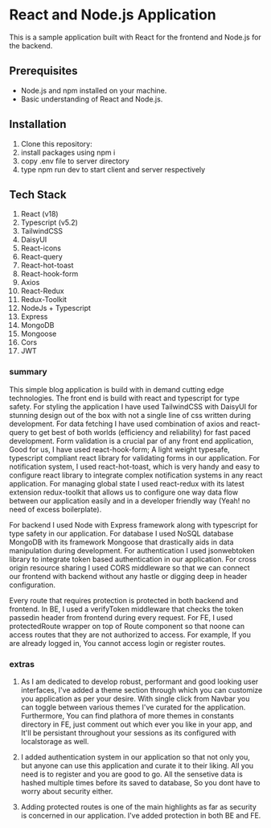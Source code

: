 # React and Node.js Application

This is a sample application built with React for the frontend and Node.js for the backend.

## Prerequisites

- Node.js and npm installed on your machine.
- Basic understanding of React and Node.js.

## Installation

1. Clone this repository:
2. install packages using npm i
3. copy .env file to server directory
4. type npm run dev to start client and server respectively

## Tech Stack 
1. React (v18)
2. Typescript (v5.2)
3. TailwindCSS
4. DaisyUI
5. React-icons
6. React-query
7. React-hot-toast
8. React-hook-form
9. Axios
10. React-Redux
11. Redux-Toolkit
12. NodeJs + Typescript
13. Express
14. MongoDB
15. Mongoose
16. Cors
17. JWT

### summary
This simple blog application is build with in demand cutting edge technologies. The front end is build with react and typescript for type safety. For styling the application I have used TailwindCSS with DaisyUI for stunning design out of the box with not a single line of css written during development. 
For data fetching I have used combination of axios and react-query to get best of both worlds (efficiency and reliability) for fast paced development. Form validation is a crucial par of any front end application, Good for us, I have used react-hook-form; A light weight typesafe, typescript compliant 
react library for validating forms in our application. For notification system, I used react-hot-toast, which is very handy and easy to configure react library to integrate complex notification systems in any react application. For managing global state
I used react-redux with its latest extension redux-toolkit that allows us to configure one way data flow between our application easily and in a developer friendly way (Yeah! no need of excess boilerplate). 

For backend I used Node with Express framework along with typescript for type safety in our application. For database I used NoSQL database MongoDB with its framework Mongoose that drastically aids in data manipulation during development. 
For authentication I used jsonwebtoken library to integrate token based authentication in our application. For cross origin resource sharing I used CORS middleware so that we can connect our frontend with backend without any hastle or digging deep in header 
configuration. 

Every route that requires protection is protected in both backend and frontend. In BE, I used a verifyToken middleware that checks the token passedin header from frontend during every request. For FE, I used protectedRoute wrapper on top of Route component
so that noone can access routes that they are not authorized to access. For example, If you are already logged in, You cannot access login or register routes. 

### extras 
1. As I am dedicated to develop robust, performant and good looking user interfaces, I've added a theme section through which you can customize you application as per your desire. With single click from Navbar you can toggle between 
various themes I've curated for the application. Furthermore, You can find plathora of more themes in constants directory in FE, just comment out which ever you like in your app, and It'll be persistant throughout your sessions as its 
configured with localstorage as well. 

2. I added authentication system in our application so that not only you, but anyone can use this application and curate it to their liking. All you need is to register and you are good to go. All the sensetive data is hashed multiple times 
before its saved to database, So you dont have to worry about security either.

3. Adding protected routes is one of the main highlights as far as security is concerned in our application. I've added protection in both BE and FE. 




